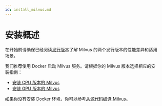 ```yaml
---
id: install_milvus.md
---
```

# 安装概述

在开始前请确保已经阅读[发行版本](milvus_versions.md)了解 Milvus 的两个发行版本的性能差异和适用场景。

我们推荐使用 Docker 启动 Milvus 服务。请根据你的 Milvus 版本选择相应的安装指南：

- [安装 CPU 版本的 Milvus](cpu_milvus_docker.md)
- [安装 GPU 版本的 Milvus](gpu_milvus_docker.md)


<div class="alert note">
如果你没有安装 Docker 环境，你可以参考<a href="https://github.com/milvus-io/milvus/blob/master/INSTALL.md">从源代码编译 Milvus</a>。
</div>


